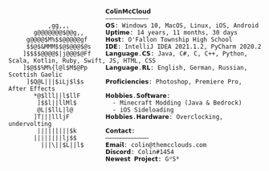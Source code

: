                                𝗖𝗼𝗹𝗶𝗻𝗠𝗰𝗖𝗹𝗼𝘂𝗱                        
                               ———————————— 
               ,gg,,,          𝗢𝗦: Windows 10, MacOS, Linux, iOS, Android
           g@@@@@@@$@@g,,      𝗨𝗽𝘁𝗶𝗺𝗲: 14 years, 11 months, 30 days
         g@@@@$M%$$@@@@@gf     𝗛𝗼𝘀𝘁: O'Fallon Township High School
         $$@$&MMM$$@$@@@$@s    𝗜𝗗𝗘: IntelliJ IDEA 2021.1.2, PyCharm 2020.2
        ]$$$$@@@@$|j@@@$@Ff    𝗟𝗮𝗻𝗴𝘂𝗮𝗴𝗲.𝗖𝗦: Java, C#, C, C++, Python, Scala, Kotlin, Ruby, Swift, JS, HTML, CSS
        ]$@$$%M%{l@l$M$@Pp     𝗟𝗮𝗻𝗴𝘂𝗮𝗴𝗲.𝗥𝗟: English, German, Russian, Scottish Gaelic
         ]$Q@L|||$iLj$l$s      𝗣𝗿𝗼𝗳𝗶𝗰𝗶𝗲𝗻𝗰𝗶𝗲𝘀: Photoshop, Premiere Pro, After Effects
           *@$lll||l$llF       𝗛𝗼𝗯𝗯𝗶𝗲𝘀.𝗦𝗼𝗳𝘁𝘄𝗮𝗿𝗲: 
            ]$$l||llMl$          - Minecraft Modding (Java & Bedrock)
            @L|$llL|l@           - iOS Sideloading
           ]T|||llljF          𝗛𝗼𝗯𝗯𝗶𝗲𝘀.𝗛𝗮𝗿𝗱𝘄𝗮𝗿𝗲: Overclocking, undervolting
            |||||||||$k        𝗖𝗼𝗻𝘁𝗮𝗰𝘁:
           ||||||||lj$$        ———————————— 
             |||\||$L||l$      𝗘𝗺𝗮𝗶𝗹: colin@themcclouds.com
                               𝗗𝗶𝘀𝗰𝗼𝗿𝗱: Colin#1454
                               𝗡𝗲𝘄𝗲𝘀𝘁 𝗣𝗿𝗼𝗷𝗲𝗰𝘁: GᵁSᴮ
